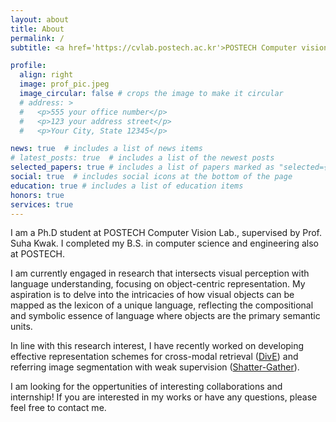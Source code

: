 ```yaml
---
layout: about
title: About
permalink: /
subtitle: <a href='https://cvlab.postech.ac.kr'>POSTECH Computer vision lab.</a> kdwon@postech.ac.kr

profile:
  align: right
  image: prof_pic.jpeg
  image_circular: false # crops the image to make it circular
  # address: >
  #   <p>555 your office number</p>
  #   <p>123 your address street</p>
  #   <p>Your City, State 12345</p>

news: true  # includes a list of news items
# latest_posts: true  # includes a list of the newest posts
selected_papers: true # includes a list of papers marked as "selected={true}"
social: true  # includes social icons at the bottom of the page
education: true # includes a list of education items
honors: true
services: true
---
```


I am a Ph.D student at POSTECH Computer Vision Lab., supervised by Prof. Suha Kwak.
I completed my B.S. in computer science and engineering also at POSTECH.

I am currently engaged in research that intersects visual perception with language understanding, focusing on object-centric representation. 
My aspiration is to delve into the intricacies of how visual objects can be mapped as the lexicon of a unique language, reflecting the compositional and symbolic essence of language where objects are the primary semantic units. 

In line with this research interest, I have recently worked on developing effective representation schemes for cross-modal retrieval ([DivE](http://arxiv.org/abs/2211.16761)) and referring image segmentation with weak supervision ([Shatter-Gather](http://arxiv.org/abs/2308.15512)).

I am looking for the oppertunities of interesting collaborations and internship! 
If you are interested in my works or have any questions, please feel free to contact me.
